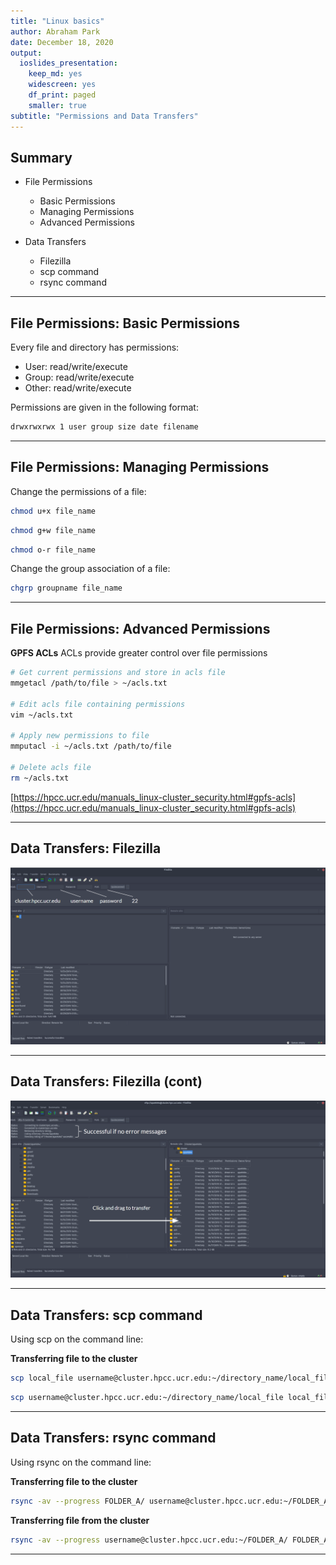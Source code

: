 ```yaml
---
title: "Linux basics"
author: Abraham Park
date: December 18, 2020
output: 
  ioslides_presentation:
    keep_md: yes
    widescreen: yes
    df_print: paged
    smaller: true
subtitle: "Permissions and Data Transfers" 
---
```

<!--
- ioslides manual: 
   https://bookdown.org/yihui/rmarkdown/ioslides-presentation.html

- Compile from command-line
jupyter nbconvert Cluster_Usage.ipynb --to markdown && Rscript -e "rmarkdown::render('Cluster_Usage.md'); knitr::knit('Cluster_Usage.md', tangle=TRUE)"

- Jupyter formats
#jupyter nbextension enable splitcell/splitcell
#jupyter nbconvert HPCC_Intro.ipynb --to slides --reveal-prefix reveal.js
#jupyter nbconvert HPCC_Intro.ipynb --to slides --reveal-prefix "https://cdnjs.cloudflare.com/ajax/libs/reveal.js/3.3.0"
-->

## Summary

* File Permissions
  * Basic Permissions
  * Managing Permissions
  * Advanced Permissions

* Data Transfers
  * Filezilla
  * scp command
  * rsync command
  
<hr style='clear:both;'>

## File Permissions: Basic Permissions

Every file and directory has permissions:

* User: read/write/execute
* Group: read/write/execute
* Other: read/write/execute

Permissions are given in the following format:

```bash
drwxrwxrwx 1 user group size date filename
```

<hr style='clear:both;'>

## File Permissions: Managing Permissions

Change the permissions of a file:

```bash
chmod u+x file_name
```

```bash
chmod g+w file_name
```

```bash
chmod o-r file_name
```

Change the group association of a file:

```bash
chgrp groupname file_name
```

<hr style='clear:both;'>

## File Permissions: Advanced Permissions

__GPFS ACLs__
ACLs provide greater control over file permissions

```bash
# Get current permissions and store in acls file
mmgetacl /path/to/file > ~/acls.txt

# Edit acls file containing permissions
vim ~/acls.txt

# Apply new permissions to file
mmputacl -i ~/acls.txt /path/to/file

# Delete acls file
rm ~/acls.txt
```

[https://hpcc.ucr.edu/manuals_linux-cluster_security.html#gpfs-acls](https://hpcc.ucr.edu/manuals_linux-cluster_security.html#gpfs-acls)
<hr style='clear:both;'>

## Data Transfers: Filezilla

<img width='900px' src='images/filezilla_empty.png'/>

<hr style='clear:both;'>

## Data Transfers: Filezilla (cont)

<img width='900px' src='images/filezilla_empty1.png'/>

<hr style='clear:both;'>

## Data Transfers: scp command

Using scp on the command line:

__Transferring file to the cluster__
```bash
scp local_file username@cluster.hpcc.ucr.edu:~/directory_name/local_file
```

```bash
scp username@cluster.hpcc.ucr.edu:~/directory_name/local_file local_file
```

<hr style='clear:both;'>

## Data Transfers: rsync command

Using rsync on the command line:

__Transferring file to the cluster__
```bash
rsync -av --progress FOLDER_A/ username@cluster.hpcc.ucr.edu:~/FOLDER_A/
```

__Transferring file from the cluster__
```bash
rsync -av --progress username@cluster.hpcc.ucr.edu:~/FOLDER_A/ FOLDER_A/
```
<hr style='clear:both;'>
